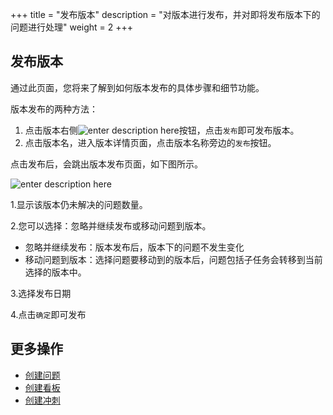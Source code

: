 ﻿+++
title = "发布版本"
description = "对版本进行发布，并对即将发布版本下的问题进行处理"
weight = 2
+++

## 发布版本

通过此页面，您将来了解到如何版本发布的具体步骤和细节功能。

版本发布的两种方法：

1. 点击版本右侧![enter description here](/docs/user-guide/agile/imge/image1.png "image1")按钮，点击`发布`即可发布版本。
2. 点击版本名，进入版本详情页面，点击版本名称旁边的`发布`按钮。

点击发布后，会跳出版本发布页面，如下图所示。

![enter description here](/docs/user-guide/agile/imge/image37.png)

1.显示该版本仍未解决的问题数量。

2.您可以选择：忽略并继续发布或移动问题到版本。

 - 忽略并继续发布：版本发布后，版本下的问题不发生变化
 - 移动问题到版本：选择问题要移动到的版本后，问题包括子任务会转移到当前选择的版本中。

3.选择发布日期

4.点击`确定`即可发布


## 更多操作

- [创建问题](../../issue/create-issue)
- [创建看板](../../sprint/create-kanban)
- [创建冲刺](../../backlog/sprint/#创建冲刺)
